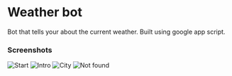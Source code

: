 # Weather bot
Bot that tells your about the current weather. Built using google app script.

### Screenshots
![Start](https://github.com/joseph-benoy/weather-bot/blob/main/screenshots/1.jpg)
![Intro](https://github.com/joseph-benoy/weather-bot/blob/main/screenshots/2.jpg)
![City](https://github.com/joseph-benoy/weather-bot/blob/main/screenshots/3.jpg)
![Not found](https://github.com/joseph-benoy/weather-bot/blob/main/screenshots/4.jpg)
